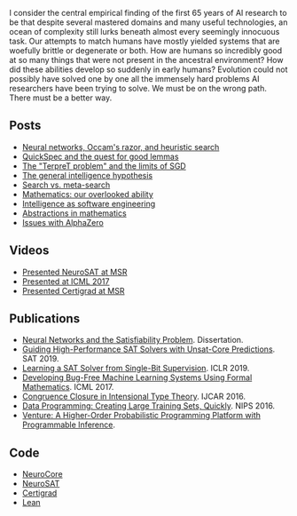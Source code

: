 I consider the central empirical finding of the first 65 years of AI research to be that despite several mastered domains and many useful technologies, an ocean of complexity still lurks beneath almost every seemingly innocuous task. Our attempts to match humans have mostly yielded systems that are woefully brittle or degenerate or both. How are humans so incredibly good at so many things that were not present in the ancestral environment? How did these abilities develop so suddenly in early humans? Evolution could not possibly have solved one by one all the immensely hard problems AI researchers have been trying to solve. We must be on the wrong path. There must be a better way.

## Posts

- [Neural networks, Occam's razor, and heuristic search](posts/2018-09-16-neural-networks-occams-razor.md)
- [QuickSpec and the quest for good lemmas](posts/2018-07-21-quickspec.md)
- [The "TerpreT problem" and the limits of SGD](posts/2018-07-15-the-terpret-problem.md)
- [The general intelligence hypothesis](posts/2018-07-08-the-general-intelligence-hypothesis.md)
- [Search vs. meta-search](posts/2018-07-01-search-vs-meta-search.md)
- [Mathematics: our overlooked ability](posts/2018-06-24-mathematics-our-overlooked-ability.md)
- [Intelligence as software engineering](posts/2018-06-17-intelligence-as-software-engineering.md)
- [Abstractions in mathematics](posts/2018-06-10-abstractions-in-mathematics.md)
- [Issues with AlphaZero](posts/2018-06-06-issues-with-alpha-zero.md)

## Videos

- [Presented NeuroSAT at MSR](https://www.youtube.com/watch?v=EqvzIGY_bI4)
- [Presented at ICML 2017](https://vimeo.com/238227789)
- [Presented Certigrad at MSR](https://www.youtube.com/watch?v=-A1tVNTHUFw)

## Publications

- [Neural Networks and the Satisfiability Problem](https://searchworks.stanford.edu/view/13250178). Dissertation.
- [Guiding High-Performance SAT Solvers with Unsat-Core Predictions](https://arxiv.org/abs/1903.04671). SAT 2019.
- [Learning a SAT Solver from Single-Bit Supervision](https://arxiv.org/abs/1802.03685). ICLR 2019.
- [Developing Bug-Free Machine Learning Systems Using Formal Mathematics](https://arxiv.org/abs/1706.08605). ICML 2017.
- [Congruence Closure in Intensional Type Theory](https://arxiv.org/abs/1701.04391). IJCAR 2016.
- [Data Programming: Creating Large Training Sets, Quickly](https://arxiv.org/abs/1605.07723). NIPS 2016.
- [Venture: A Higher-Order Probabilistic Programming Platform with Programmable Inference](https://arxiv.org/abs/1404.0099).

## Code

- [NeuroCore](https://github.com/dselsam/neurocore-public)
- [NeuroSAT](https://github.com/dselsam/neurosat)
- [Certigrad](https://github.com/dselsam/certigrad)
- [Lean](https://github.com/leanprover/lean)
